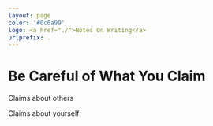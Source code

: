```yaml
---
layout: page
color: '#0c6a99'
logo: <a href="./">Notes On Writing</a>
urlprefix: .
---
```

<style>
.peach { background: #FBE5D6; }
.blue { background: #B4C7E7; }
</style>

# Be Careful of What You Claim

Claims about others

Claims about yourself



